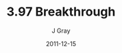 ---
title: '3.97 Breakthrough'
alt: 'Mysteries of the Arcana'
date: '2011-12-15'
author: 'J Gray'
artist: 'Gennifer'
chapter: '3 Two by Two'
filler: false
---